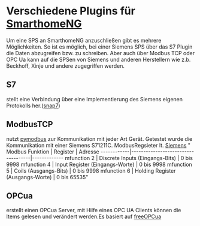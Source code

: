 # Verschiedene Plugins für [SmarthomeNG](https://www.smarthomeng.de/)


Um eine SPS an SmarthomeNG anzuschließen gibt es mehrere Möglichkeiten. So ist es möglich, bei einer Siemens SPS über das S7 Plugin die Daten abzugreifen bzw. zu schreiben. Aber auch über Modbus TCP oder OPC Ua kann auf die SPSen von Siemens und anderen Herstellern wie z.b. Beckhoff, Xinje und andere zugegriffen werden.

## S7
stellt eine Verbindung über eine Implementierung des Siemens eigenen Protokolls her.([snap7](http://snap7.sourceforge.net/))

## ModbusTCP 
nutzt [pymodbus](https://pymodbus.readthedocs.io/en/latest/readme.html) zur Kommunikation mit jeder Art Gerät.
Getestet wurde die Kommunikation mit einer Siemens S71211C. ModbusRegsieter lt. [Siemens](https://support.industry.siemens.com/cs/document/100633819/wie-werden-bei-einem-modbus-tcp-datenaustausch-die-speicherbereiche-in-der-simatic-s7-1200-s7-1500-und-im-modbus-ger%C3%A4t-adressiert-?dti=0&lc=de-WW)
"
Modbus Funktion | Register | Adresse
------------|------------------------------------|-------------
mfunction 2 | Discrete Inputs   (Eingangs-Bits)	 | 0 bis 9998
mfunction 4 | Input Register    (Eingangs-Worte) | 0 bis 9998
mfunction 5 | Coils             (Ausgangs-Bits)	 | 0 bis 9998
mfunction 6 | Holding Register  (Ausgangs-Worte) | 0 bis 65535"

## OPCua
erstellt einen OPCua Server, mit Hilfe eines OPC UA Clients können die Items gelesen und verändert werden.Es basiert auf [freeOPCua](https://github.com/FreeOpcUa)



